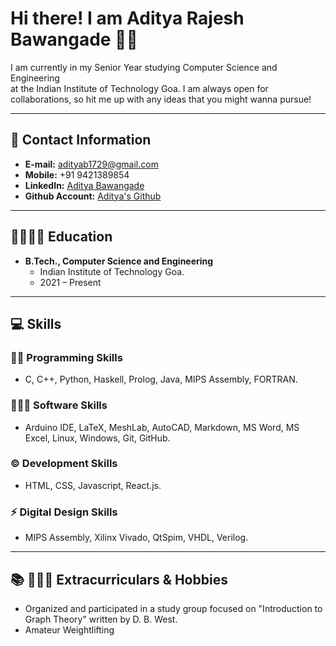 # Hi there! I am Aditya Rajesh Bawangade 👋🏻

I am currently in my Senior Year studying Computer Science and Engineering  
at the Indian Institute of Technology Goa. I am always open for collaborations,
so hit me up with any ideas that you might wanna pursue!

---

## 📲 Contact Information
- **E-mail:** adityab1729@gmail.com
- **Mobile:** +91 9421389854
- **LinkedIn:** [Aditya Bawangade](https://www.linkedin.com/in/aditya-bawangade-290919223)
- **Github Account:** [Aditya's Github](https://github.com/Aditya-Bawangade)

---

## 🏫👨🏻‍🎓 Education
- **B.Tech., Computer Science and Engineering**
  - Indian Institute of Technology Goa.
  - 2021 – Present

---

## 💻 Skills
### 🐱‍💻 Programming Skills
- C, C++, Python, Haskell, Prolog, Java, MIPS Assembly, FORTRAN.

### 👨🏻‍💻 Software Skills
- Arduino IDE, LaTeX, MeshLab, AutoCAD, Markdown, MS Word, MS Excel, Linux, Windows, Git, GitHub.

### © Development Skills
- HTML, CSS, Javascript, React.js.

### ⚡ Digital Design Skills
- MIPS Assembly, Xilinx Vivado, QtSpim, VHDL, Verilog.

---

## 📚 🏋🏻‍♂️ Extracurriculars & Hobbies
- Organized and participated in a study group focused on "Introduction to Graph Theory" written by D. B. West.
- Amateur Weightlifting


